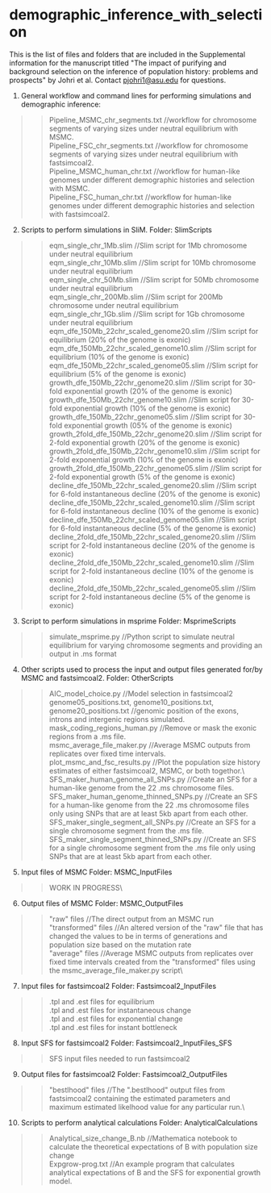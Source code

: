 # demographic_inference_with_selection
This is the list of files and folders that are included in the Supplemental information for the manuscript titled "The impact of purifying and background selection on the inference of population history: problems and prospects" by Johri et al. Contact pjohri1@asu.edu for questions.

1. General workflow and command lines for performing simulations and demographic inference:
>> Pipeline_MSMC_chr_segments.txt //workflow for chromosome segments of varying sizes under neutral equilibrium with MSMC.\
>> Pipeline_FSC_chr_segments.txt //workflow for chromosome segments of varying sizes under neutral equilibrium with fastsimcoal2.\
>> Pipeline_MSMC_human_chr.txt //workflow for human-like genomes under different demographic histories and selection with MSMC.\
>> Pipeline_FSC_human_chr.txt //workflow for human-like genomes under different demographic histories and selection with fastsimcoal2.

2. Scripts to perform simulations in SliM.
Folder: SlimScripts
>> eqm_single_chr_1Mb.slim //Slim script for 1Mb chromosome under neutral equilibrium\
>> eqm_single_chr_10Mb.slim //Slim script for 10Mb chromosome under neutral equilibrium\
>> eqm_single_chr_50Mb.slim //Slim script for 50Mb chromosome under neutral equilibrium\
>> eqm_single_chr_200Mb.slim //Slim script for 200Mb chromosome under neutral equilibrium\
>> eqm_single_chr_1Gb.slim //Slim script for 1Gb chromosome under neutral equilibrium\
>> eqm_dfe_150Mb_22chr_scaled_genome20.slim //Slim script for equilibrium (20% of the genome is exonic)\
>> eqm_dfe_150Mb_22chr_scaled_genome10.slim //Slim script for equilibrium (10% of the genome is exonic)\
>> eqm_dfe_150Mb_22chr_scaled_genome05.slim //Slim script for equilibrium (5% of the genome is exonic)\
>> growth_dfe_150Mb_22chr_genome20.slim //Slim script for 30-fold exponential growth (20% of the genome is exonic)\
>> growth_dfe_150Mb_22chr_genome10.slim //Slim script for 30-fold exponential growth (10% of the genome is exonic)\
>> growth_dfe_150Mb_22chr_genome05.slim //Slim script for 30-fold exponential growth (05% of the genome is exonic)\
>> growth_2fold_dfe_150Mb_22chr_genome20.slim //Slim script for 2-fold exponential growth (20% of the genome is exonic)\
>> growth_2fold_dfe_150Mb_22chr_genome10.slim //Slim script for 2-fold exponential growth (10% of the genome is exonic)\
>> growth_2fold_dfe_150Mb_22chr_genome05.slim //Slim script for 2-fold exponential growth (5% of the genome is exonic)\
>> decline_dfe_150Mb_22chr_scaled_genome20.slim //Slim script for 6-fold instantaneous decline (20% of the genome is exonic)\
>> decline_dfe_150Mb_22chr_scaled_genome10.slim //Slim script for 6-fold instantaneous decline (10% of the genome is exonic)\
>> decline_dfe_150Mb_22chr_scaled_genome05.slim //Slim script for 6-fold instantaneous decline (5% of the genome is exonic)\
>> decline_2fold_dfe_150Mb_22chr_scaled_genome20.slim //Slim script for 2-fold instantaneous decline (20% of the genome is exonic)\
>> decline_2fold_dfe_150Mb_22chr_scaled_genome10.slim //Slim script for 2-fold instantaneous decline (10% of the genome is exonic)\
>> decline_2fold_dfe_150Mb_22chr_scaled_genome05.slim //Slim script for 2-fold instantaneous decline (5% of the genome is exonic)

3. Script to perform simulations in msprime
Folder: MsprimeScripts
>> simulate_msprime.py //Python script to simulate neutral equilibrium for varying chromosome segments and providing an output in .ms format

4. Other scripts used to process the input and output files generated for/by MSMC and fastsimcoal2.
Folder: OtherScripts
>> AIC_model_choice.py //Model selection in fastsimcoal2\
>> genome05_positions.txt, genome10_positions.txt, genome20_positions.txt //genomic position of the exons, introns and intergenic regions simulated.\
>> mask_coding_regions_human.py //Remove or mask the exonic regions from a .ms file.\
>> msmc_average_file_maker.py //Average MSMC outputs from replicates over fixed time intervals.\
>> plot_msmc_and_fsc_results.py //Plot the population size history estimates of either fastsimcoal2, MSMC, or both togethor.\ 
>> SFS_maker_human_genome_all_SNPs.py //Create an SFS for a human-like genome from the 22 .ms chromosome files.\
>> SFS_maker_human_genome_thinned_SNPs.py //Create an SFS for a human-like genome from the 22 .ms chromosome files only using SNPs that are at least 5kb apart from each other.\
>> SFS_maker_single_segment_all_SNPs.py //Create an SFS for a single chromosome segment from the .ms file.\
>> SFS_maker_single_segment_thinned_SNPs.py //Create an SFS for a single chromosome segment from the .ms file only using SNPs that are at least 5kb apart from each other.

5. Input files of MSMC
Folder: MSMC_InputFiles
>> WORK IN PROGRESS\

6. Output files of MSMC
Folder: MSMC_OutputFiles
>> "raw" files //The direct output from an MSMC run\
>> "transformed" files //An altered version of the "raw" file that has changed the values to be in terms of generations and population size based on the mutation rate\
>> "average" files //Average MSMC outputs from replicates over fixed time intervals created from the "transformed" files using the msmc_average_file_maker.py script\

7. Input files for fastsimcoal2
Folder: Fastsimcoal2_InputFiles
>> .tpl and .est files for equilibrium\
>> .tpl and .est files for instantaneous change\
>> .tpl and .est files for exponential change\
>> .tpl and .est files for instant bottleneck

8. Input SFS for fastsimcoal2
Folder: Fastsimcoal2_InputFiles_SFS
>> SFS input files needed to run fastsimcoal2

9. Output files for fastsimcoal2
Folder: Fastsimcoal2_OutputFiles
>> "bestlhood" files //The ".bestlhood" output files from fastsimcoal2 containing the estimated parameters and maximum estimated likelhood value for any particular run.\

10. Scripts to perform analytical calculations
Folder: AnalyticalCalculations
>> Analytical_size_change_B.nb //Mathematica notebook to calculate the theoretical expectations of B with population size change\
>> Expgrow-prog.txt //An example program that calculates analytical expectations of B and the SFS for exponential growth model.
